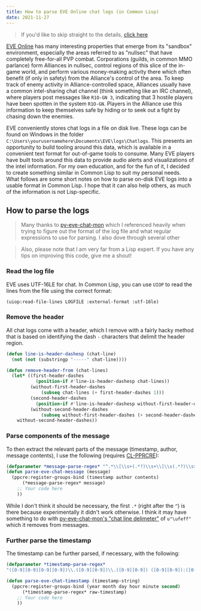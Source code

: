 ```yaml
---
title: How to parse EVE Online chat logs (in Common Lisp)
date: 2021-11-27
---
```


> If you'd like to skip straight to the details, [click here](#how-to-parse-the-logs)

[EVE Online](https://www.eveonline.com/) has many interesting properties that emerge
from its "sandbox" environment, especially the areas referred to as "nullsec" that have
completely free-for-all PVP combat. Corporations (guilds, in common MMO parlance) form Alliances
in nullsec, control regions of this slice of the in-game world, and perform various
money-making activity there which often benefit (if only in safety) from the Alliance's control
of the area. To keep track of enemy activity in Alliance-controlled space, Alliances usually
have a common intel-sharing chat channel (think something like an IRC channel), where players
post messages like `R1O-GN 3`, indicating that 3 hostile players have been spotten in the
system `R1O-GN`. Players in the Alliance use this information to keep themselves safe by hiding
or to seek out a fight by chasing down the enemies.

EVE conveniently stores chat logs in a file on disk live. These logs can be found on Windows in
the folder `C:\Users\yourusernamehere\Documents\EVE\logs\Chatlogs`. This presents an opportunity
to build tooling around this data, which is available in a convenient text format for out-of-game tools
to consume. Many EVE players have built tools around this data to provide audio alerts and visualizations
of the intel information. For my own education, and for the fun of it, I decided to create something
similar in Common Lisp to suit my personal needs. What follows are some short notes on how to parse
on-disk EVE logs into a usable format in Common Lisp. I hope that it can also help others, as much
of the information is not Lisp-specific.

## How to parse the logs

> Many thanks to [py-eve-chat-mon](https://github.com/andrewpmartinez/py-eve-chat-mon) which I
> referenced heavily when trying to figure out the format of the log file and what regular
> expressions to use for parsing. I also dove through several other 

> Also, please note that I am very far from a Lisp expert. If you have any tips on improving this
> code, give me a shout!

### Read the log file
EVE uses UTF-16LE for chat. In Common Lisp, you can use `UIOP` to read the lines from the
file using the correct format:
```lisp
(uiop:read-file-lines LOGFILE :external-format :utf-16le)
```

### Remove the header
All chat logs come with a header, which I remove with a fairly hacky method that is based on
identifying the dash `-` characters that delimit the header region.
```lisp
(defun line-is-header-dashesp (chat-line)
  (not (not (substringp "-----" chat-line))))

(defun remove-header-from (chat-lines)
  (let* ((first-header-dashes
           (position-if #'line-is-header-dashesp chat-lines))
         (without-first-header-dashes
             (subseq chat-lines (+ first-header-dashes 1)))
         (second-header-dashes
           (position-if #'line-is-header-dashesp without-first-header-dashes))
         (without-second-header-dashes
             (subseq without-first-header-dashes (+ second-header-dashes 1))))
    without-second-header-dashes))
```

### Parse components of the message
To then extract the relevant parts of the message (timestamp, author, message contents),
I use the following (requires [CL-PPRCRE](http://edicl.github.io/cl-ppcre/)):
```lisp
(defparameter *message-parse-regex* "^.*\\[\\s+(.*?)\\s+\\]\\s(.*?)\\s>\\s(.*?)$")
(defun parse-eve-chat-message (message)
  (ppcre:register-groups-bind (timestamp author contents)
      (*message-parse-regex* message)
    ;; Your code here
    ))
```

While I don't think it should be necessary, the first `.*` (right after the `^`) is there because
experimentally it didn't work otherwise. I think it may have something to do with
[py-eve-chat-mon's "chat line delimeter"](https://github.com/andrewpmartinez/py-eve-chat-mon/blob/31f7855abcbbe5de0d985ed9f7a8df54b9c3a635/py_eve_chat_mon/chat_message.py#L29)
of `u"\ufeff"` which it removes from messages.

### Further parse the timestamp
The timestamp can be further parsed, if necessary, with the following:
```lisp
(defparameter *timestamp-parse-regex*
"([0-9][0-9][0-9][0-9])\\.([0-9][0-9])\\.([0-9][0-9]) ([0-9][0-9]):([0-9][0-9]):([0-9][0-9])")

(defun parse-eve-chat-timestamp (timestamp-string)
  (ppcre:register-groups-bind (year month day hour minute second)
      (*timestamp-parse-regex* raw-timestamp)
    ;; Your code here
    ))
```
